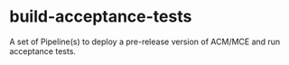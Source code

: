 # build-acceptance-tests
A set of Pipeline(s) to deploy a pre-release version of ACM/MCE and run acceptance tests.

